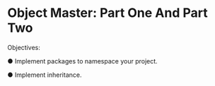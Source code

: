 # Object Master: Part One And Part Two

Objectives:

● Implement packages to namespace your project.

● Implement inheritance.
